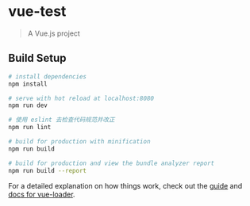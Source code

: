 # vue-test

> A Vue.js project

## Build Setup

``` bash
# install dependencies
npm install

# serve with hot reload at localhost:8080
npm run dev

# 使用 eslint 去检查代码规范并改正
npm run lint

# build for production with minification
npm run build

# build for production and view the bundle analyzer report
npm run build --report
```

For a detailed explanation on how things work, check out the [guide](http://vuejs-templates.github.io/webpack/) and [docs for vue-loader](http://vuejs.github.io/vue-loader).
